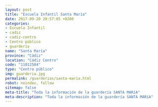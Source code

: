 ```yaml
---
layout: post
title: "Escuela Infantil Santa María"
date: 2017-09-20 20:57:05 +0200
categories:
- Escuela Infantil
- cadiz
- cadiz-centro
- Centro público
- guarderia
name: "Santa María"
province: "Cádiz"
location: "Cádiz Centro"
code: "11012504"
type: "Centro público"
img: guarderia.jpg
permalink: /guarderias/santa-maria.html
robot: noindex, follow
sitemap: false
meta-title: "Toda la información de la guardería SANTA MARíA"
meta-description: "Toda la información de la guardería SANTA MARíA"
---
```

